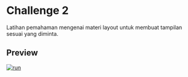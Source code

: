 <a id="c2"></a>
# Challenge 2
Latihan pemahaman mengenai materi layout untuk membuat tampilan sesuai yang diminta.

## Preview
[![run](https://i.ibb.co/d26JTs2/c2.jpg)](#c2)